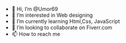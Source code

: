 - 👋 Hi, I’m @Umor69
- 👀 I’m interested in Web designing
- 🌱 I’m currently learning Html,Css, JavaScript
- 💞️ I’m looking to collaborate on Fiverr.com
- 📫 How to reach me 

<!---
Umor69/Umor69 is a ✨ special ✨ repository because its `README.md` (this file) appears on your GitHub profile.
You can click the Preview link to take a look at your changes.
--->
